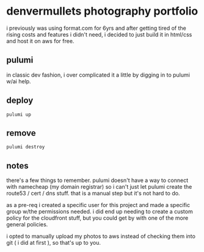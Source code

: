 # denvermullets photography portfolio

i previously was using format.com for 6yrs and after getting tired of the rising costs and features i didn't need, i decided to just build it in html/css and host it on aws for free.

## pulumi

in classic dev fashion, i over complicated it a little by digging in to pulumi w/ai help.

## deploy

`pulumi up`

## remove

`pulumi destroy`

## notes

there's a few things to remember. pulumi doesn't have a way to connect with namecheap (my domain registrar) so i can't just let pulumi create the route53 / cert / dns stuff. that is a manual step but it's not hard to do.

as a pre-req i created a specific user for this project and made a specific group w/the permissions needed. i did end up needing to create a custom policy for the cloudfront stuff, but you could get by with one of the more general policies.

i opted to manually upload my photos to aws instead of checking them into git ( i did at first ), so that's up to you.

